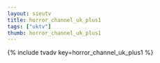 ```yaml
--- 
layout: sieutv
title: horror_channel_uk_plus1
tags: ["uktv"]
thumb: horror_channel_uk_plus1
---
```

{% include tvadv key=horror_channel_uk_plus1 %}
